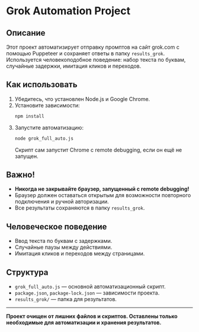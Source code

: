 # Grok Automation Project

## Описание

Этот проект автоматизирует отправку промптов на сайт grok.com с помощью Puppeteer и сохраняет ответы в папку `results_grok`. Используется человекоподобное поведение: набор текста по буквам, случайные задержки, имитация кликов и переходов.

## Как использовать

1. Убедитесь, что установлен Node.js и Google Chrome.
2. Установите зависимости:
   ```bash
   npm install
   ```
3. Запустите автоматизацию:
   ```bash
   node grok_full_auto.js
   ```
   Скрипт сам запустит Chrome с remote debugging, если он ещё не запущен.

## Важно!
- **Никогда не закрывайте браузер, запущенный с remote debugging!**
- Браузер должен оставаться открытым для возможности повторного подключения и ручной авторизации.
- Все результаты сохраняются в папку `results_grok`.

## Человеческое поведение
- Ввод текста по буквам с задержками.
- Случайные паузы между действиями.
- Имитация кликов и переходов между страницами.

## Структура
- `grok_full_auto.js` — основной автоматизационный скрипт.
- `package.json`, `package-lock.json` — зависимости проекта.
- `results_grok/` — папка для результатов.

---

**Проект очищен от лишних файлов и скриптов. Оставлены только необходимые для автоматизации и хранения результатов.** 